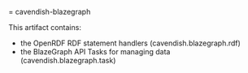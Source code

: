 = cavendish-blazegraph

This artifact contains:
* the OpenRDF RDF statement handlers (cavendish.blazegraph.rdf)
* the BlazeGraph API Tasks for managing data (cavendish.blazegraph.task)
